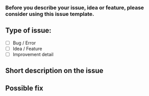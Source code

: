 ### Before you describe your issue, idea or feature, please consider using this issue template.

## Type of issue:
- [ ] Bug / Error
- [ ] Idea / Feature
- [ ] Improvement detail

## Short description on the issue

## Possible fix
